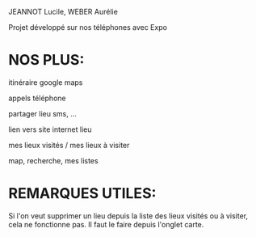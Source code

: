 JEANNOT Lucile, WEBER Aurélie

Projet développé sur nos téléphones avec Expo


# NOS PLUS:

itinéraire google maps

appels téléphone

partager lieu sms, ...

lien vers site internet lieu

mes lieux visités / mes lieux à visiter 

map, recherche, mes listes


# REMARQUES UTILES:

Si l'on veut supprimer un lieu depuis la liste des lieux visités ou à visiter, cela ne fonctionne pas. Il faut le faire depuis l'onglet carte.




